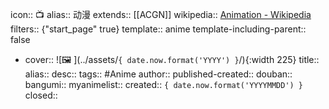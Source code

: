 icon:: 📺
alias:: 动漫
extends:: [[ACGN]] 
wikipedia:: [Animation - Wikipedia](https://en.wikipedia.org/wiki/Animation)
filters:: {"start_page" true}
template:: anime
template-including-parent:: false

  - cover:: ![🖼 ](../assets/``{ date.now.format('YYYY') }``/){:width 225}
    title:: 
    alias:: 
    desc:: 
    tags:: #Anime
    author:: 
    published-created:: 
    douban:: 
    bangumi:: 
    myanimelist:: 
    created:: ``{ date.now.format('YYYYMMDD') }``
    closed::